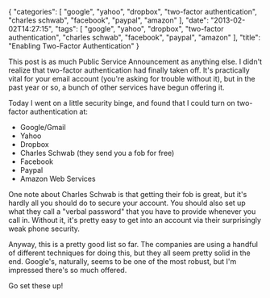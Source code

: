 {
    "categories": [
        "google", 
        "yahoo", 
        "dropbox", 
        "two-factor authentication", 
        "charles schwab", 
        "facebook", 
        "paypal", 
        "amazon"
    ], 
    "date": "2013-02-02T14:27:15", 
    "tags": [
        "google", 
        "yahoo", 
        "dropbox", 
        "two-factor authentication", 
        "charles schwab", 
        "facebook", 
        "paypal", 
        "amazon"
    ], 
    "title": "Enabling Two-Factor Authentication"
}

This post is as much Public Service Announcement as anything else. I didn't realize that two-factor authentication had finally taken off. It's practically vital for your email account (you're asking for trouble without it), but in the past year or so, a bunch of other services have begun offering it. 

Today I went on a little security binge, and found that I could turn on two-factor authentication at:

 - Google/Gmail
 - Yahoo
 - Dropbox
 - Charles Schwab (they send you a fob for free)
 - Facebook
 - Paypal
 - Amazon Web Services

One note about Charles Schwab is that getting their fob is great, but it's hardly all you should do to secure your account. You should also set up what they call a "verbal password" that you have to provide whenever you call in. Without it, it's pretty easy to get into an account via their surprisingly weak phone security.

Anyway, this is a pretty good list so far. The companies are using a handful of different techniques for doing this, but they all seem pretty solid in the end. Google's, naturally, seems to be one of the most robust, but I'm impressed there's so much offered.

Go set these up! 

